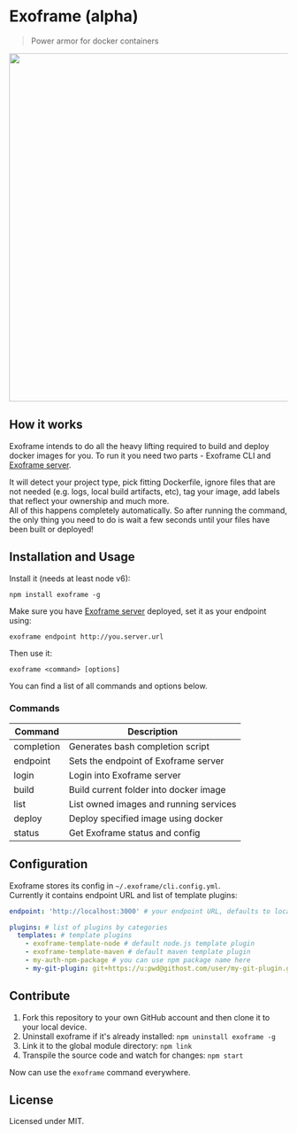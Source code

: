 # Exoframe (alpha)

> Power armor for docker containers

<img src="https://raw.githubusercontent.com/exoframejs/exoframe/master/img/exoframe-demo.gif?v=2" width="629">

## How it works

Exoframe intends to do all the heavy lifting required to build and deploy docker images for you.
To run it you need two parts - Exoframe CLI and [Exoframe server](https://github.com/exoframejs/exoframe-server).

It will detect your project type, pick fitting Dockerfile, ignore files that are not needed (e.g. logs, local build artifacts, etc), tag your image, add labels that reflect your ownership and much more.  
All of this happens completely automatically. So after running the command, the only thing you need to do is wait a few seconds until your files have been built or deployed!

## Installation and Usage

Install it (needs at least node v6):

```
npm install exoframe -g
```

Make sure you have [Exoframe server](https://github.com/exoframejs/exoframe-server) deployed, set it as your endpoint using:

```
exoframe endpoint http://you.server.url
```

Then use it:

```
exoframe <command> [options]
```

You can find a list of all commands and options below.

### Commands

| Command                | Description |
| ---------------------- | ----------- |
| completion             | Generates bash completion script  |
| endpoint <url>         | Sets the endpoint of Exoframe server |
| login                  | Login into Exoframe server |
| build                  | Build current folder into docker image |
| list                   | List owned images and running services |
| deploy <image>         | Deploy specified image using docker |
| status                 | Get Exoframe status and config |


## Configuration

Exoframe stores its config in `~/.exoframe/cli.config.yml`.  
Currently it contains endpoint URL and list of template plugins:

```yaml
endpoint: 'http://localhost:3000' # your endpoint URL, defaults to localhost

plugins: # list of plugins by categories
  templates: # template plugins
    - exoframe-template-node # default node.js template plugin
    - exoframe-template-maven # default maven template plugin
    - my-auth-npm-package # you can use npm package name here
    - my-git-plugin: git+https://u:pwd@githost.com/user/my-git-plugin.git # you can also use git npm packages
```

## Contribute

1. Fork this repository to your own GitHub account and then clone it to your local device.
2. Uninstall exoframe if it's already installed: `npm uninstall exoframe -g`
3. Link it to the global module directory: `npm link`
4. Transpile the source code and watch for changes: `npm start`

Now can use the `exoframe` command everywhere.

## License

Licensed under MIT.
